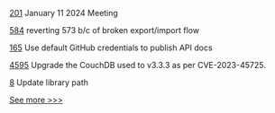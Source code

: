 
[201](https://github.com/hyperledger/toc/pull/201) January 11 2024 Meeting

[584](https://github.com/hyperledger-labs/fabric-operations-console/pull/584) reverting 573 b/c of broken export/import flow

[165](https://github.com/hyperledger/fabric-gateway-java/pull/165) Use default GitHub credentials to publish API docs

[4595](https://github.com/hyperledger/fabric/pull/4595) Upgrade the CouchDB used to v3.3.3 as per CVE-2023-45725.

[8](https://github.com/hyperledger-labs/cc-tools-doc/pull/8) Update library path


[See more >>>](https://start-here.hyperledger.org/pull-requests)
